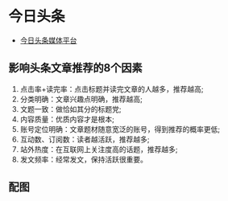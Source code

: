 # 今日头条

- [今日头条媒体平台](https://mp.toutiao.com/)

## 影响头条文章推荐的8个因素

 1. 点击率+读完率：点击标题并读完文章的人越多，推荐越高;
 2. 分类明确：文章兴趣点明确，推荐越高;
 3. 文题一致：做恰如其分的标题党;
 4. 内容质量：优质内容才是根本;
 5. 账号定位明确：文章题材随意宽泛的账号，得到推荐的概率更低;
 6. 互动数、订阅数：读者越活跃，推荐越多;
 7. 站外热度：在互联网上关注度高的话题，推荐越多;
 8. 发文频率：经常发文，保持活跃很重要。

## 配图